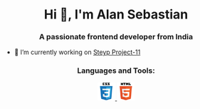 <h1 align="center">Hi 👋, I'm Alan Sebastian</h1>
<h3 align="center">A passionate frontend developer from India</h3>

- 🔭 I’m currently working on [Steyp Project-11](https://alanthadathil.github.io/Steyp_task11/)

<h3 align="center">Languages and Tools:</h3>
<p align="center"> <a href="https://www.w3schools.com/css/" target="_blank" rel="noreferrer"> <img src="https://raw.githubusercontent.com/devicons/devicon/master/icons/css3/css3-original-wordmark.svg" alt="css3" width="40" height="40"/> </a> <a href="https://www.w3.org/html/" target="_blank" rel="noreferrer"> <img src="https://raw.githubusercontent.com/devicons/devicon/master/icons/html5/html5-original-wordmark.svg" alt="html5" width="40" height="40"/> </a> </p>
